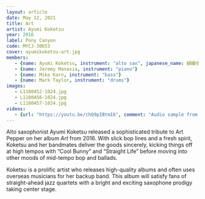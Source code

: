 ```yaml
---
layout: article
date: May 12, 2021
title: Art
artist: Ayumi Koketsu
year: 2016
label: Pony Canyon
code: MYCJ-30653
cover: ayumikoketsu-art.jpg
members:
   - {name: Ayumi Koketsu, instrument: "alto sax", japanese_name: 纐纈歩美, url: "http://a-koketsu.com"}
   - {name: Jeremy Manasia, instrument: "piano"}
   - {name: Mike Karn, instrument: "bass"}
   - {name: Mark Taylor, instrument: "drums"}
images:
   - L1180452-1024.jpg
   - L1180456-1024.jpg
   - L1180457-1024.jpg
videos: 
   - {url: "https://youtu.be/chQ9pIBtmI8", comment: "Audio sample from “Cool Bunny”, which opens the album"}
---
```



Alto saxophonist Ayumi Koketsu released a sophisticated tribute to Art Pepper on her album *Art* from 2016. With slick bop lines and a fresh spirit, Koketsu and her bandmates deliver the goods sincerely, kicking things off at high tempos with “Cool Bunny” and “Straight Life” before moving into other moods of mid-tempo bop and ballads.





Koketsu is a prolific artist who releases high-quality albums and often uses overseas musicians for her backup band. This album will satisfy fans of straight-ahead jazz quartets with a bright and exciting saxophone prodigy taking center stage.





